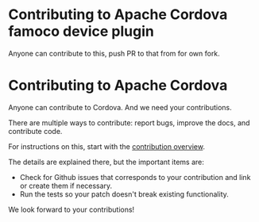 <!--
#
# Licensed to the Apache Software Foundation (ASF) under one
# or more contributor license agreements.  See the NOTICE file
# distributed with this work for additional information
# regarding copyright ownership.  The ASF licenses this file
# to you under the Apache License, Version 2.0 (the
# "License"); you may not use this file except in compliance
# with the License.  You may obtain a copy of the License at
#
# http://www.apache.org/licenses/LICENSE-2.0
#
# Unless required by applicable law or agreed to in writing,
# software distributed under the License is distributed on an
# "AS IS" BASIS, WITHOUT WARRANTIES OR CONDITIONS OF ANY
#  KIND, either express or implied.  See the License for the
# specific language governing permissions and limitations
# under the License.
#
-->
# Contributing to Apache Cordova famoco device plugin

Anyone can contribute to this, push PR to that from for own fork.

# Contributing to Apache Cordova

Anyone can contribute to Cordova. And we need your contributions.

There are multiple ways to contribute: report bugs, improve the docs, and
contribute code.
  
For instructions on this, start with the
[contribution overview](http://cordova.apache.org/contribute/).

The details are explained there, but the important items are:
 - Check for Github issues that corresponds to your contribution and link or create them if necessary.
 - Run the tests so your patch doesn't break existing functionality.

We look forward to your contributions!


